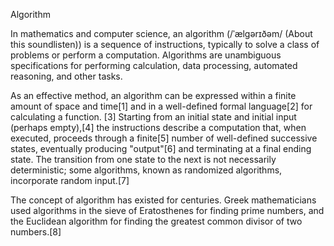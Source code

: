 
Algorithm


In mathematics and computer science, an algorithm (/ˈælɡərɪðəm/ (About this soundlisten)) is a sequence of instructions, typically to solve a class of problems or perform a computation.
Algorithms are unambiguous specifications for performing calculation, data processing, automated reasoning, and other tasks.

As an effective method, an algorithm can be expressed within a finite amount of space and time[1] and in a well-defined formal language[2] for calculating a function.
[3] Starting from an initial state and initial input (perhaps empty),[4] the instructions describe a computation that, when executed, proceeds through a finite[5] number of well-defined successive states, eventually producing "output"[6] and terminating at a final ending state.
The transition from one state to the next is not necessarily deterministic; some algorithms, known as randomized algorithms, incorporate random input.[7]

The concept of algorithm has existed for centuries. Greek mathematicians used algorithms in the sieve of Eratosthenes for finding prime numbers, and the Euclidean algorithm for finding the greatest common divisor of two numbers.[8]
